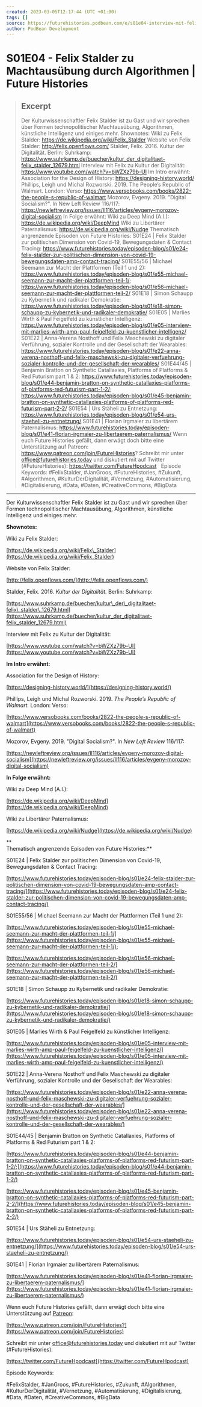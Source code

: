 ```yaml
---
created: 2023-03-05T12:17:44 (UTC +01:00)
tags: []
source: https://futurehistories.podbean.com/e/s01e04-interview-mit-felix-stalder/
author: PodBean Development
---
```


# S01E04 - Felix Stalder zu Machtausübung durch Algorithmen | Future Histories

> ## Excerpt
> Der Kulturwissenschaftler Felix Stalder ist zu Gast und wir sprechen über Formen technopolitischer Machtausübung, Algorithmen, künstliche Intelligenz und einiges mehr.
Shownotes:
Wiki zu Felix Stalder:
https://de.wikipedia.org/wiki/Felix_Stalder
Website von Felix Stalder:
http://felix.openflows.com/
Stalder, Felix. 2016. Kultur der Digitalität. Berlin: Suhrkamp:
https://www.suhrkamp.de/buecher/kultur_der_digitalitaet-felix_stalder_12679.html
Interview mit Felix zu Kultur der Digitalität:
https://www.youtube.com/watch?v=bWZXz79b-UI
Im Intro erwähnt:
Association for the Design of History:
https://designing-history.world/
Phillips, Leigh und Michal Rozworski. 2019. The People’s Republic of Walmart. London: Verso:
https://www.versobooks.com/books/2822-the-people-s-republic-of-walmart
Mozorov, Evgeny. 2019. "Digital Socialism?". In New Left Review 116/117:
https://newleftreview.org/issues/II116/articles/evgeny-morozov-digital-socialism
In Folge erwähnt:
Wiki zu Deep Mind (A.I.):
https://de.wikipedia.org/wiki/DeepMind
Wiki zu Libertärer Paternalismus:
https://de.wikipedia.org/wiki/Nudge
Thematisch angrenzende Episoden von Future Histories:
S01E24 | Felix Stalder zur politischen Dimension von Covid-19, Bewegungsdaten & Contact Tracing:
https://www.futurehistories.today/episoden-blog/s01/e24-felix-stalder-zur-politischen-dimension-von-covid-19-bewegungsdaten-amp-contact-tracing/
S01E55/56 | Michael Seemann zur Macht der Plattformen (Teil 1 und 2):
https://www.futurehistories.today/episoden-blog/s01/e55-michael-seemann-zur-macht-der-plattformen-teil-1/;
https://www.futurehistories.today/episoden-blog/s01/e56-michael-seemann-zur-macht-der-plattformen-teil-2/
S01E18 | Simon Schaupp zu Kybernetik und radikaler Demokratie:
https://www.futurehistories.today/episoden-blog/s01/e18-simon-schaupp-zu-kybernetik-und-radikaler-demokratie/
S01E05 | Marlies Wirth & Paul Feigelfeld zu künstlicher Intelligenz:
https://www.futurehistories.today/episoden-blog/s01/e05-interview-mit-marlies-wirth-amp-paul-feigelfeld-zu-kuenstlicher-intelligenz/
S01E22 | Anna-Verena Nosthoff und Felix Maschewski zu digitaler Verführung, sozialer Kontrolle und der Gesellschaft der Wearables:
https://www.futurehistories.today/episoden-blog/s01/e22-anna-verena-nosthoff-und-felix-maschewski-zu-digitaler-verfuehrung-sozialer-kontrolle-und-der-gesellschaft-der-wearables/
S01E44/45 | Benjamin Bratton on Synthetic Catallaxies, Platforms of Platforms & Red Futurism part 1 & 2:
https://www.futurehistories.today/episoden-blog/s01/e44-benjamin-bratton-on-synthetic-catallaxies-platforms-of-platforms-red-futurism-part-1-2/;
https://www.futurehistories.today/episoden-blog/s01/e45-benjamin-bratton-on-synthetic-catallaxies-platforms-of-platforms-red-futurism-part-2-2/
S01E54 | Urs Stäheli zu Entnetzung:
https://www.futurehistories.today/episoden-blog/s01/e54-urs-staeheli-zu-entnetzung/
S01E41 | Florian Irgmaier zu libertärem Paternalismus:
https://www.futurehistories.today/episoden-blog/s01/e41-florian-irgmaier-zu-libertaerem-paternalismus/
Wenn euch Future Histories gefällt, dann erwägt doch bitte eine Unterstützung auf Patreon:
https://www.patreon.com/join/FutureHistories?
Schreibt mir unter office@futurehistories.today und diskutiert mit auf Twitter (#FutureHistories):
https://twitter.com/FutureHpodcast
 
Episode Keywords:
#FelixStalder, #JanGroos, #FutureHistories, #Zukunft, #Algorithmen, #KulturDerDigitalität, #Vernetzung, #Automatisierung, #Digitalisierung, #Data, #Daten, #CreativeCommons, #BigData

---
Der Kulturwissenschaftler Felix Stalder ist zu Gast und wir sprechen über Formen technopolitischer Machtausübung, Algorithmen, künstliche Intelligenz und einiges mehr.

  
**Shownotes:**

  
Wiki zu Felix Stalder:

[https://de.wikipedia.org/wiki/Felix\_Stalder](https://de.wikipedia.org/wiki/Felix_Stalder)

  
Website von Felix Stalder:

[http://felix.openflows.com/](http://felix.openflows.com/)

  
Stalder, Felix. 2016. _Kultur der Digitalität._ Berlin: Suhrkamp:

[https://www.suhrkamp.de/buecher/kultur\_der\_digitalitaet-felix\_stalder\_12679.html](https://www.suhrkamp.de/buecher/kultur_der_digitalitaet-felix_stalder_12679.html)

  
Interview mit Felix zu Kultur der Digitalität:

[https://www.youtube.com/watch?v=bWZXz79b-UI](https://www.youtube.com/watch?v=bWZXz79b-UI)

  
**Im Intro erwähnt:**

  
Association for the Design of History:

[https://designing-history.world/](https://designing-history.world/)

  
Phillips, Leigh und Michal Rozworski. 2019. _The People’s Republic of Walmart._ London: Verso:

[https://www.versobooks.com/books/2822-the-people-s-republic-of-walmart](https://www.versobooks.com/books/2822-the-people-s-republic-of-walmart)

  
Mozorov, Evgeny. 2019. "Digital Socialism?". In _New Left Review_ 116/117:

[https://newleftreview.org/issues/II116/articles/evgeny-morozov-digital-socialism](https://newleftreview.org/issues/II116/articles/evgeny-morozov-digital-socialism)

  
**In Folge erwähnt:**

  
Wiki zu Deep Mind (A.I.):

[https://de.wikipedia.org/wiki/DeepMind](https://de.wikipedia.org/wiki/DeepMind)

  
Wiki zu Libertärer Paternalismus:

[https://de.wikipedia.org/wiki/Nudge](https://de.wikipedia.org/wiki/Nudge)

**  
Thematisch angrenzende Episoden von Future Histories:**

  
S01E24 | Felix Stalder zur politischen Dimension von Covid-19, Bewegungsdaten & Contact Tracing:

[https://www.futurehistories.today/episoden-blog/s01/e24-felix-stalder-zur-politischen-dimension-von-covid-19-bewegungsdaten-amp-contact-tracing/](https://www.futurehistories.today/episoden-blog/s01/e24-felix-stalder-zur-politischen-dimension-von-covid-19-bewegungsdaten-amp-contact-tracing/)

  
S01E55/56 | Michael Seemann zur Macht der Plattformen (Teil 1 und 2):

[https://www.futurehistories.today/episoden-blog/s01/e55-michael-seemann-zur-macht-der-plattformen-teil-1/](https://www.futurehistories.today/episoden-blog/s01/e55-michael-seemann-zur-macht-der-plattformen-teil-1/);

[https://www.futurehistories.today/episoden-blog/s01/e56-michael-seemann-zur-macht-der-plattformen-teil-2/](https://www.futurehistories.today/episoden-blog/s01/e56-michael-seemann-zur-macht-der-plattformen-teil-2/)

  
S01E18 | Simon Schaupp zu Kybernetik und radikaler Demokratie:

[https://www.futurehistories.today/episoden-blog/s01/e18-simon-schaupp-zu-kybernetik-und-radikaler-demokratie/](https://www.futurehistories.today/episoden-blog/s01/e18-simon-schaupp-zu-kybernetik-und-radikaler-demokratie/)

  
S01E05 | Marlies Wirth & Paul Feigelfeld zu künstlicher Intelligenz:

[https://www.futurehistories.today/episoden-blog/s01/e05-interview-mit-marlies-wirth-amp-paul-feigelfeld-zu-kuenstlicher-intelligenz/](https://www.futurehistories.today/episoden-blog/s01/e05-interview-mit-marlies-wirth-amp-paul-feigelfeld-zu-kuenstlicher-intelligenz/)

  
S01E22 | Anna-Verena Nosthoff und Felix Maschewski zu digitaler Verführung, sozialer Kontrolle und der Gesellschaft der Wearables:

[https://www.futurehistories.today/episoden-blog/s01/e22-anna-verena-nosthoff-und-felix-maschewski-zu-digitaler-verfuehrung-sozialer-kontrolle-und-der-gesellschaft-der-wearables/](https://www.futurehistories.today/episoden-blog/s01/e22-anna-verena-nosthoff-und-felix-maschewski-zu-digitaler-verfuehrung-sozialer-kontrolle-und-der-gesellschaft-der-wearables/)

  
S01E44/45 | Benjamin Bratton on Synthetic Catallaxies, Platforms of Platforms & Red Futurism part 1 & 2:

[https://www.futurehistories.today/episoden-blog/s01/e44-benjamin-bratton-on-synthetic-catallaxies-platforms-of-platforms-red-futurism-part-1-2/;](https://www.futurehistories.today/episoden-blog/s01/e44-benjamin-bratton-on-synthetic-catallaxies-platforms-of-platforms-red-futurism-part-1-2/)

[https://www.futurehistories.today/episoden-blog/s01/e45-benjamin-bratton-on-synthetic-catallaxies-platforms-of-platforms-red-futurism-part-2-2/](https://www.futurehistories.today/episoden-blog/s01/e45-benjamin-bratton-on-synthetic-catallaxies-platforms-of-platforms-red-futurism-part-2-2/)

  
S01E54 | Urs Stäheli zu Entnetzung:

[https://www.futurehistories.today/episoden-blog/s01/e54-urs-staeheli-zu-entnetzung/](https://www.futurehistories.today/episoden-blog/s01/e54-urs-staeheli-zu-entnetzung/)

  
S01E41 | Florian Irgmaier zu libertärem Paternalismus:

[https://www.futurehistories.today/episoden-blog/s01/e41-florian-irgmaier-zu-libertaerem-paternalismus/](https://www.futurehistories.today/episoden-blog/s01/e41-florian-irgmaier-zu-libertaerem-paternalismus/)

  
Wenn euch Future Histories gefällt, dann erwägt doch bitte eine Unterstützung auf [Patreon](https://www.patreon.com/join/FutureHistories):

[https://www.patreon.com/join/FutureHistories?](https://www.patreon.com/join/FutureHistories)

Schreibt mir unter [office@futurehistories.today](mailto:office@futurehistories.today) und diskutiert mit auf Twitter (#FutureHistories):

[https://twitter.com/FutureHpodcast](https://twitter.com/FutureHpodcast)

Episode Keywords:

  
#FelixStalder, #JanGroos, #FutureHistories, #Zukunft, #Algorithmen, #KulturDerDigitalität, #Vernetzung, #Automatisierung, #Digitalisierung, #Data, #Daten, #CreativeCommons, #BigData

